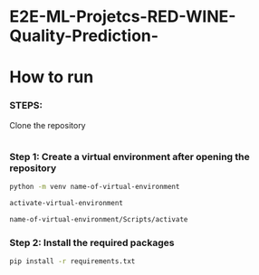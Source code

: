 # E2E-ML-Projetcs-RED-WINE-Quality-Prediction-

# How to run 
### STEPS:
Clone the repository

```bash
```

### Step 1: Create a virtual environment after opening the repository 

```bash
python -m venv name-of-virtual-environment
```
```bash
activate-virtual-environment
```
```bash
name-of-virtual-environment/Scripts/activate
```
### Step 2: Install the required packages

```bash
pip install -r requirements.txt
```

